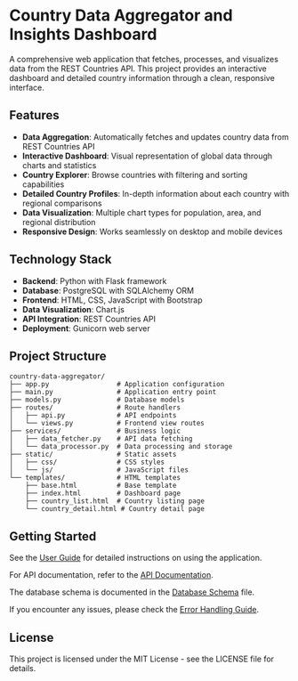 # Country Data Aggregator and Insights Dashboard

A comprehensive web application that fetches, processes, and visualizes data from the REST Countries API. This project provides an interactive dashboard and detailed country information through a clean, responsive interface.

## Features

- **Data Aggregation**: Automatically fetches and updates country data from REST Countries API
- **Interactive Dashboard**: Visual representation of global data through charts and statistics
- **Country Explorer**: Browse countries with filtering and sorting capabilities
- **Detailed Country Profiles**: In-depth information about each country with regional comparisons
- **Data Visualization**: Multiple chart types for population, area, and regional distribution
- **Responsive Design**: Works seamlessly on desktop and mobile devices

## Technology Stack

- **Backend**: Python with Flask framework
- **Database**: PostgreSQL with SQLAlchemy ORM
- **Frontend**: HTML, CSS, JavaScript with Bootstrap
- **Data Visualization**: Chart.js
- **API Integration**: REST Countries API
- **Deployment**: Gunicorn web server

## Project Structure

```
country-data-aggregator/
├── app.py                 # Application configuration
├── main.py                # Application entry point
├── models.py              # Database models
├── routes/                # Route handlers
│   ├── api.py             # API endpoints
│   └── views.py           # Frontend view routes
├── services/              # Business logic
│   ├── data_fetcher.py    # API data fetching 
│   └── data_processor.py  # Data processing and storage
├── static/                # Static assets
│   ├── css/               # CSS styles
│   └── js/                # JavaScript files
└── templates/             # HTML templates
    ├── base.html          # Base template
    ├── index.html         # Dashboard page
    ├── country_list.html  # Country listing page
    └── country_detail.html # Country detail page
```

## Getting Started

See the [User Guide](docs/user_guide.md) for detailed instructions on using the application.

For API documentation, refer to the [API Documentation](docs/api_docs.md).

The database schema is documented in the [Database Schema](docs/database_schema.md) file.

If you encounter any issues, please check the [Error Handling Guide](docs/error_handling.md).

## License

This project is licensed under the MIT License - see the LICENSE file for details.